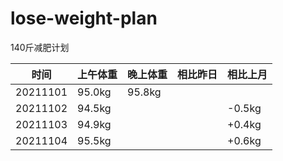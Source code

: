 # lose-weight-plan
140斤减肥计划

| 时间   | 上午体重     | 晚上体重   | 相比昨日   | 相比上月      |
| -------- | -------------- | ------------ | ---------- | ----------- | 
| 20211101   | 95.0kg      | 95.8kg    |      |        | 
| 20211102 | 94.5kg |      |  | -0.5kg |    | 
| 20211103 | 94.9kg |      |  | +0.4kg |    | 
| 20211104 | 95.5kg |      |  | +0.6kg |    | 

